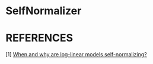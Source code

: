 SelfNormalizer
========

# REFERENCES
[1] [When and why are log-linear models self-normalizing?](http://nlp.cs.berkeley.edu/pubs/Andreas-Klein_2015_SelfNormalizing_paper.pdf)


